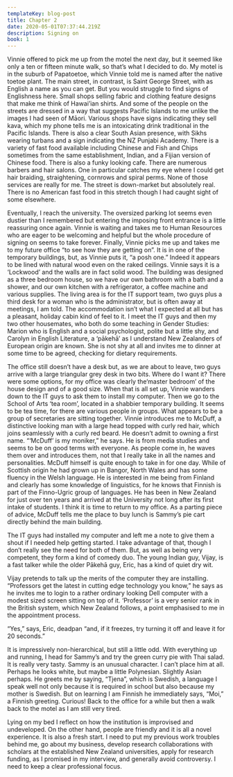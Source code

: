 ```yaml
---
templateKey: blog-post
title: Chapter 2
date: 2020-05-01T07:37:44.219Z
description: Signing on
book: 1
---
```

Vinnie offered to pick me up from the motel the next day, but it seemed like only a ten or fifteen minute walk, so that’s what I decided to do. My motel is in the suburb of Papatoetoe, which Vinnie told me is named after the native toetoe plant. The main street, in contrast, is Saint George Street, with as English a name as you can get. But you would struggle to find signs of Englishness here. Small shops selling fabric and clothing feature designs that make me think of Hawai’ian shirts. And some of the people on the streets are dressed in a way that suggests Pacific Islands to me unlike the images I had seen of Māori. Various shops have signs indicating they sell kava, which my phone tells me is an intoxicating drink traditional in the Pacific Islands. There is also a clear South Asian presence, with Sikhs wearing turbans and a sign indicating the NZ Punjabi Academy. There is a variety of fast food available including Chinese and Fish and Chips sometimes from the same establishment, Indian, and a Fijian version of Chinese food. There is also a funky looking cafe. There are numerous barbers and hair salons. One in particular catches my eye where I could get hair braiding, straightening, cornrows and spiral perms. None of those services are really for me. The street is down-market but absolutely real. There is no American fast food in this stretch though I had caught sight of some elsewhere.

Eventually, I reach the university. The oversized parking lot seems even dustier than I remembered but entering the imposing front entrance is a little reassuring once again. Vinnie is waiting and takes me to Human Resources who are eager to be welcoming and helpful but the whole procedure of signing on seems to take forever. Finally, Vinnie picks me up and takes me to my future office “to see how they are getting on”. It is in one of the temporary buildings, but, as Vinnie puts it, “a posh one.” Indeed it appears to be lined with natural wood even on the raked ceilings. Vinnie says it is a ‘Lockwood’ and the walls are in fact solid wood. The building was designed as a three bedroom house, so we have our own bathroom with a bath and a shower, and our own kitchen with a refrigerator, a coffee machine and various supplies. The living area is for the IT support team, two guys plus a third desk for a woman who is the administrator, but is often away at meetings, I am told. The accommodation isn’t what I expected at all but has a pleasant, holiday cabin kind of feel to it. I meet the IT guys and then my two other housemates, who both do some teaching in Gender Studies: Marion who is English and a social psychologist, polite but a little shy, and Carolyn in English Literature, a ‘pākehā’ as I understand New Zealanders of European origin are known. She is not shy at all and invites me to dinner at some time to be agreed, checking for dietary requirements.



The office still doesn’t have a desk but, as we are about to leave, two guys arrive with a large triangular grey desk in two bits. Where do I want it? There were some options, for my office was clearly the‘master bedroom’ of the house design and of a good size. When that is all set up, Vinnie wanders down to the IT guys to ask them to install my computer. Then we go to the School of Arts ‘tea room’, located in a shabbier temporary building. It seems to be tea time, for there are various people in groups. What appears to be a group of secretaries are sitting together. Vinnie introduces me to McDuff, a distinctive looking man with a large head topped with curly red hair, which joins seamlessly with a curly red beard. He doesn’t admit to owning a first name. “‘McDuff’ is my moniker,” he says. He is from media studies and seems to be on good terms with everyone. As people come in, he waves them over and introduces them, not that I really take in all the names and personalities. McDuff himself is quite enough to take in for one day. While of Scottish origin he had grown up in Bangor, North Wales and has some fluency in the Welsh language. He is interested in me being from Finland and clearly has some knowledge of linguistics, for he knows that Finnish is part of the Finno-Ugric group of languages. He has been in New Zealand for just over ten years and arrived at the University not long after its first intake of students. I think it is time to return to my office. As a parting piece of advice, McDuff tells me the place to buy lunch is Sammy’s pie cart directly behind the main building.



The IT guys had installed my computer and left me a note to give them a shout if I needed help getting started. I take advantage of that, though I don’t really see the need for both of them. But, as well as being very competent, they form a kind of comedy duo. The young Indian guy, Vijay, is a fast talker while the older Pākehā guy, Eric, has a kind of quiet dry wit.



Vijay pretends to talk up the merits of the computer they are installing. “Professors get the latest in cutting edge technology you know,” he says as he invites me to login to a rather ordinary looking Dell computer with a modest sized screen sitting on top of it. ‘Professor’ is a very senior rank in the British system, which New Zealand follows, a point emphasised to me in the appointment process.



“Yes,” says, Eric, deadpan “and, if it freezes, try turning it off and leave it for 20 seconds.”



It is impressively non-hierarchical, but still a little odd. With everything up and running, I head for Sammy’s and try the green curry pie with Thai salad. It is really very tasty. Sammy is an unusual character. I can’t place him at all. Perhaps he looks white, but maybe a little Polynesian. Slightly Asian perhaps. He greets me by saying, “Tjena”, which is Swedish, a language I speak well not only because it is required in school but also because my mother is Swedish. But on learning I am Finnish he immediately says, “Moi,” a Finnish greeting. Curious! Back to the office for a while but then a walk back to the motel as I am still very tired.



Lying on my bed I reflect on how the institution is improvised and undeveloped. On the other hand, people are friendly and it is all a novel experience. It is also a fresh start. I need to put my previous work troubles behind me, go about my business, develop research collaborations with scholars at the established New Zealand universities, apply for research funding, as I promised in my interview, and generally avoid controversy. I need to keep a clear professional focus.
